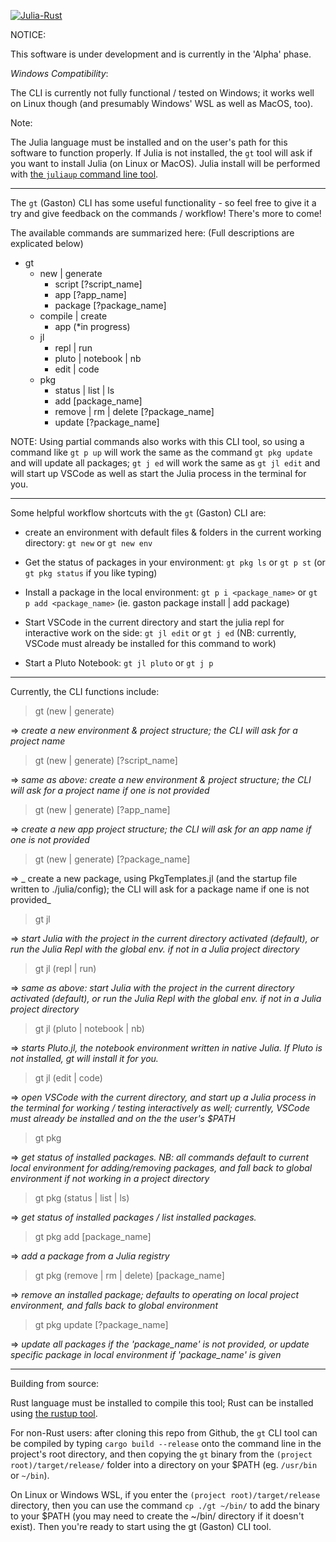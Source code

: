 [![Julia-Rust](https://github.com/diversable/gaston/actions/workflows/julia-rust.yml/badge.svg?branch=main)](https://github.com/diversable/gaston/actions/workflows/julia-rust.yml)

NOTICE:

This software is under development and is currently in the 'Alpha' phase.




_Windows Compatibility_:

The CLI is currently not fully functional / tested on Windows; it works well on Linux though (and presumably Windows' WSL as well as MacOS, too).

Note:

The Julia language must be installed and on the user's path for this software to function properly. If Julia is not installed, the `gt` tool will ask if you want to install Julia (on Linux or MacOS). Julia install will be performed with [the `juliaup` command line tool](https://github.com/JuliaLang/juliaup).

---

The `gt` (Gaston) CLI has some useful functionality - so feel free to give it a try and give feedback on the commands / workflow! There's more to come!

The available commands are summarized here:
(Full descriptions are explicated below)

- gt
  - new | generate
    - script [?script_name]
    - app [?app_name]
    - package [?package_name]
  - compile | create
    - app (*in progress)
    <!-- - sysimage -->
  - jl
    - repl | run
    - pluto | notebook | nb
    - edit | code
  - pkg
    - status | list | ls
    - add [package_name]
    - remove | rm | delete [?package_name]
    - update [?package_name]

NOTE: Using partial commands also works with this CLI tool, so using a command like `gt p up` will work the same as the command `gt pkg update` and will update all packages; `gt j ed` will work the same as `gt jl edit` and will start up VSCode as well as start the Julia process in the terminal for you.

---

Some helpful workflow shortcuts with the `gt` (Gaston) CLI are:

- create an environment with default files & folders in the current working directory: `gt new` or `gt new env`

- Get the status of packages in your environment:
`gt pkg ls` or `gt p st` (or `gt pkg status` if you like typing)

- Install a package in the local environment:
  `gt p i <package_name>` or `gt p add <package_name>`
  (ie. gaston package install | add package)

- Start VSCode in the current directory and start the julia repl for interactive work on the side: `gt jl edit` or `gt j ed` (NB: currently, VSCode must already be installed for this command to work)

- Start a Pluto Notebook:
  `gt jl pluto` or `gt j p`


---

Currently, the CLI functions include:


> gt (new | generate)

=> _create a new environment & project structure; the CLI will ask for a project name_


> gt (new | generate) [?script_name]

=> _same as above: create a new environment & project structure; the CLI will ask for a project name if one is not provided_

> gt (new | generate) [?app_name]

=> _create a new app project structure; the CLI will ask for an app name if one is not provided_

> gt (new | generate) [?package_name]

=> _ create a new package, using PkgTemplates.jl (and the startup file written to ./julia/config); the CLI will ask for a package name if one is not provided_


> gt jl

=> _start Julia with the project in the current directory activated (default), or run the Julia Repl with the global env. if not in a Julia project directory_


> gt jl (repl | run)

=> _same as above: start Julia with the project in the current directory activated (default), or run the Julia Repl with the global env. if not in a Julia project directory_


> gt jl (pluto | notebook | nb)

=> _starts Pluto.jl, the notebook environment written in native Julia. If Pluto is not installed, gt will install it for you._


> gt jl (edit | code)

=> _open VSCode with the current directory, and start up a Julia process in the terminal for working / testing interactively as well; currently, VSCode must already be installed and on the the user's $PATH_


> gt pkg

=> _get status of installed packages. NB: all commands default to current local environment for adding/removing packages, and fall back to global environment if not working in a project directory_


> gt pkg (status | list | ls)

=> _get status of installed packages / list installed packages._


> gt pkg add [package_name]

=> _add a package from a Julia registry_


> gt pkg (remove | rm | delete) [package_name]

=> _remove an installed package; defaults to operating on local project environment, and falls back to global environment_


> gt pkg update [?package_name]

=> _update all packages if the 'package_name' is not provided, or update specific package in local environment if 'package_name' is given_


---


Building from source:

Rust language must be installed to compile this tool; Rust can be installed using [the rustup tool](https://rustup.rs/).

For non-Rust users: after cloning this repo from Github, the `gt` CLI tool can be compiled by typing `cargo build --release` onto the  command line in the project's root directory, and then copying the `gt` binary from the `(project root)/target/release/` folder into a directory on your $PATH (eg. `/usr/bin` or `~/bin`).

On Linux or Windows WSL, if you enter the `(project root)/target/release` directory, then you can use the command `cp ./gt ~/bin/` to add the binary to your $PATH (you may need to create the ~/bin/ directory if it doesn't exist). Then you're ready to start using the gt (Gaston) CLI tool.
